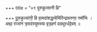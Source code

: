 +++
title = "०९ पुरुकुत्सानी हि"

+++
पु॒रु॒कुत्सा॑नी॒ हि वा॒मदा॑शद्ध॒व्येभि॑रिन्द्रावरुणा॒ नमो॑भिः ।  
अथा॒ राजा॑नं त्र॒सद॑स्युमस्या वृत्र॒हणं॑ ददथुरर्धदे॒वम् ॥